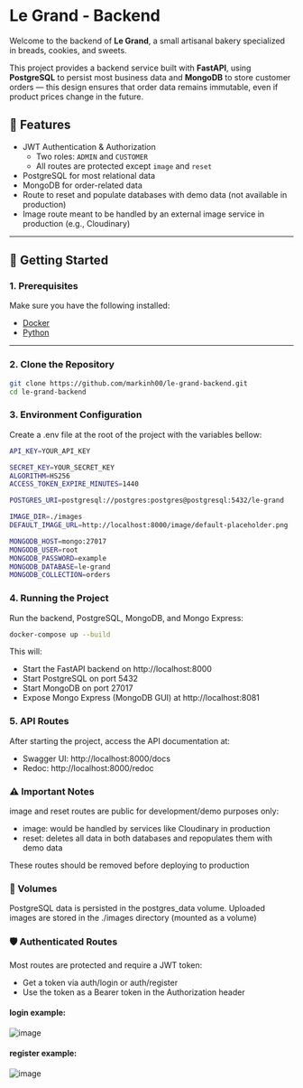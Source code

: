 # Le Grand - Backend

Welcome to the backend of **Le Grand**, a small artisanal bakery specialized in breads, cookies, and sweets.

This project provides a backend service built with **FastAPI**, using **PostgreSQL** to persist most business data and **MongoDB** to store customer orders — this design ensures that order data remains immutable, even if product prices change in the future.

## 🧰 Features

- JWT Authentication & Authorization
  - Two roles: `ADMIN` and `CUSTOMER`
  - All routes are protected except `image` and `reset`
- PostgreSQL for most relational data
- MongoDB for order-related data
- Route to reset and populate databases with demo data (not available in production)
- Image route meant to be handled by an external image service in production (e.g., Cloudinary)

---

## 🚀 Getting Started

### 1. Prerequisites

Make sure you have the following installed:

- [Docker](https://docs.docker.com/)
- [Python](https://www.python.org/)

---

### 2. Clone the Repository

```bash
git clone https://github.com/markinh00/le-grand-backend.git
cd le-grand-backend
```
### 3. Environment Configuration
Create a .env file at the root of the project with the variables bellow:
```bash
API_KEY=YOUR_API_KEY

SECRET_KEY=YOUR_SECRET_KEY
ALGORITHM=HS256
ACCESS_TOKEN_EXPIRE_MINUTES=1440

POSTGRES_URI=postgresql://postgres:postgres@postgresql:5432/le-grand

IMAGE_DIR=./images
DEFAULT_IMAGE_URL=http://localhost:8000/image/default-placeholder.png

MONGODB_HOST=mongo:27017
MONGODB_USER=root
MONGODB_PASSWORD=example
MONGODB_DATABASE=le-grand
MONGODB_COLLECTION=orders
```
### 4. Running the Project
Run the backend, PostgreSQL, MongoDB, and Mongo Express:
```bash
docker-compose up --build
```
This will:
 - Start the FastAPI backend on http://localhost:8000
 - Start PostgreSQL on port 5432
 - Start MongoDB on port 27017
 - Expose Mongo Express (MongoDB GUI) at http://localhost:8081

### 5. API Routes
After starting the project, access the API documentation at:
 - Swagger UI: http://localhost:8000/docs
 - Redoc: http://localhost:8000/redoc

### ⚠️ Important Notes
image and reset routes are public for development/demo purposes only:
 - image: would be handled by services like Cloudinary in production
 - reset: deletes all data in both databases and repopulates them with demo data

These routes should be removed before deploying to production

### 📁 Volumes
PostgreSQL data is persisted in the postgres_data volume.
Uploaded images are stored in the ./images directory (mounted as a volume)

### 🛡️ Authenticated Routes
Most routes are protected and require a JWT token:
 - Get a token via auth/login or auth/register
 - Use the token as a Bearer token in the Authorization header
#### login example:
![image](https://github.com/user-attachments/assets/5debfdad-e7d8-40f7-b9dd-fec5ab9976cb)
#### register example:
![image](https://github.com/user-attachments/assets/d833022f-b75f-4231-aad0-4c389c95f8fa)

